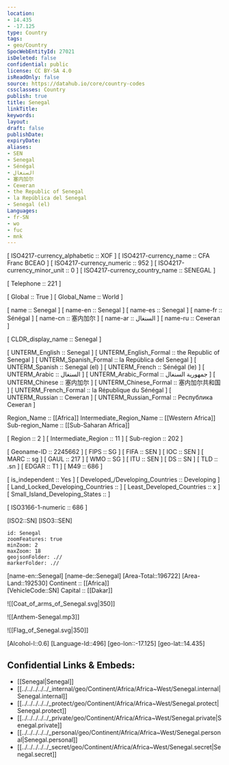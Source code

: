 ```yaml
---
location:
- 14.435
- -17.125
type: Country
tags:
- geo/Country
SpocWebEntityId: 27021
isDeleted: false
confidential: public
license: CC BY-SA 4.0
isReadOnly: false
source: https://datahub.io/core/country-codes
cssclasses: Country
publish: true
title: Senegal
linkTitle: 
keywords: 
layout: 
draft: false
publishDate: 
expiryDate: 
aliases:
- SEN
- Senegal
- Sénégal
- السنغال
- 塞内加尔
- Сенегал
- the Republic of Senegal
- la República del Senegal
- Senegal (el)
Languages:
- fr-SN
- wo
- fuc
- mnk
---
```



[	ISO4217-currency_alphabetic	 :: XOF ] 
[	ISO4217-currency_name	 :: CFA Franc BCEAO ] 
[	ISO4217-currency_numeric	 :: 952 ] 
[	ISO4217-currency_minor_unit	 :: 0 ] 
[	ISO4217-currency_country_name	 :: SENEGAL ] 

[	Telephone	 :: 221 ] 

[	Global	 :: True ] 
[	Global_Name	 :: World ] 

[	name	 :: Senegal ] 
[	name-en	 :: Senegal ] 
[	name-es	 :: Senegal ] 
[	name-fr	 :: Sénégal ] 
[	name-cn	 :: 塞内加尔 ] 
[	name-ar	 :: السنغال ] 
[	name-ru	 :: Сенегал ] 

[	CLDR_display_name	 :: Senegal ] 

[	UNTERM_English	 :: Senegal ] 
[	UNTERM_English_Formal	 :: the Republic of Senegal ] 
[	UNTERM_Spanish_Formal	 :: la República del Senegal ] 
[	UNTERM_Spanish	 :: Senegal (el) ] 
[	UNTERM_French	 :: Sénégal (le) ] 
[	UNTERM_Arabic	 :: السنغال ] 
[	UNTERM_Arabic_Formal	 :: جمهورية السنغال ] 
[	UNTERM_Chinese	 :: 塞内加尔 ] 
[	UNTERM_Chinese_Formal	 :: 塞内加尔共和国 ] 
[	UNTERM_French_Formal	 :: la République du Sénégal ] 
[	UNTERM_Russian	 :: Сенегал ] 
[	UNTERM_Russian_Formal	 :: Республика Сенегал ] 

Region_Name ::  [[Africa]] 
Intermediate_Region_Name ::  [[Western Africa]]  
Sub-region_Name ::  [[Sub-Saharan Africa]] 

[	Region	 :: 2 ] 
[	Intermediate_Region	 :: 11 ] 
[	Sub-region	 :: 202 ] 

[	Geoname-ID	 :: 2245662 ] 
[	FIPS	 :: SG ] 
[	FIFA	 :: SEN ] 
[	IOC	 :: SEN ] 
[	MARC	 :: sg ] 
[	GAUL	 :: 217 ] 
[	WMO	 :: SG ] 
[	ITU	 :: SEN ] 
[	DS	 :: SN ] 
[	TLD	 :: .sn ] 
[	EDGAR	 :: T1 ] 
[	M49	 :: 686 ] 

[	is_independent	 :: Yes ] 
[	Developed_/Developing_Countries	 :: Developing ] 
[	Land_Locked_Developing_Countries	 ::  ] 
[	Least_Developed_Countries	 :: x ] 
[	Small_Island_Developing_States	 ::  ] 

[	ISO3166-1-numeric	 :: 686 ] 



[ISO2::SN] 
[ISO3::SEN] 
```leaflet
id: Senegal
zoomFeatures: true 
minZoom: 2 
maxZoom: 18
geojsonFolder: .//
markerFolder: .//
```

[name-en::Senegal] 
[name-de::Senegal] 
[Area-Total::196722] 
[Area-Land::192530] 
Continent :: [[Africa]]  
[VehicleCode::SN] 
Capital :: [[Dakar]]  

![[Coat_of_arms_of_Senegal.svg|350]] 

![[Anthem-Senegal.mp3]] 

![[Flag_of_Senegal.svg|350]] 

[Alcohol-l::0.6] 
[Language-Id::496] 
[geo-lon::-17.125] 
[geo-lat::14.435] 



## Confidential Links & Embeds: 
- [[Senegal|Senegal]] 
- [[../../../../../_internal/geo/Continent/Africa/Africa~West/Senegal.internal|Senegal.internal]] 
- [[../../../../../_protect/geo/Continent/Africa/Africa~West/Senegal.protect|Senegal.protect]] 
- [[../../../../../_private/geo/Continent/Africa/Africa~West/Senegal.private|Senegal.private]] 
- [[../../../../../_personal/geo/Continent/Africa/Africa~West/Senegal.personal|Senegal.personal]] 
- [[../../../../../_secret/geo/Continent/Africa/Africa~West/Senegal.secret|Senegal.secret]] 
